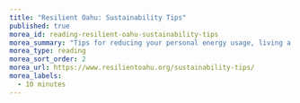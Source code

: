 ```yaml
---
title: "Resilient Oahu: Sustainability Tips"
published: true
morea_id: reading-resilient-oahu-sustainability-tips
morea_summary: "Tips for reducing your personal energy usage, living a more sustainable lifestyle, and helping our island become more resilient."
morea_type: reading
morea_sort_order: 2
morea_url: https://www.resilientoahu.org/sustainability-tips/
morea_labels:
  - 10 minutes
---
```


